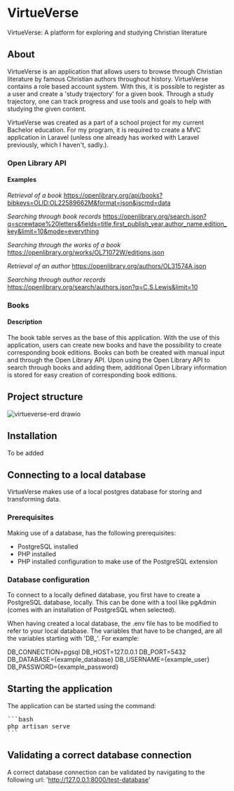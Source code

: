 # VirtueVerse
VirtueVerse: A platform for exploring and studying Christian literature

## About
VirtueVerse is an application that allows users to browse through Christian literature by famous Christian authors throughout history. VirtueVerse contains a role based account system. With this, it is possible to register as a user and create a 'study trajectory' for a given book. Through a study trajectory, one can track progress and use tools and goals to help with studying the given content. 

VirtueVerse was created as a part of a school project for my current Bachelor education. For my program, it is required to create a MVC application in Laravel (unless one already has worked with Laravel previously, which I haven't, sadly.).

### Open Library API

#### Examples
*Retrieval of a book*
https://openlibrary.org/api/books?bibkeys=OLID:OL22589662M&format=json&jscmd=data

*Searching through book records*
https://openlibrary.org/search.json?q=screwtape%20letters&fields=title,first_publish_year,author_name,edition_key&limit=10&mode=everything

*Searching through the works of a book*
https://openlibrary.org/works/OL71072W/editions.json

*Retrieval of an author*
https://openlibrary.org/authors/OL31574A.json

*Searching through author records*
https://openlibrary.org/search/authors.json?q=C.S.Lewis&limit=10

### Books

#### Description
The book table serves as the base of this application. With the use of this application, users can create new books and have the possibility to create corresponding book editions. Books can both be created with manual input and through the Open Library API. Upon using the Open Library API to search through books and adding them, additional Open Library information is stored for easy creation of corresponding book editions.

## Project structure
![virtueverse-erd drawio](https://github.com/Lex-van-Os/VirtueVerse/assets/44748283/0e5b6736-a1e4-47da-8e1c-55d95342eca8)

## Installation
To be added

## Connecting to a local database
VirtueVerse makes use of a local postgres database for storing and transforming data.

### Prerequisites
Making use of a database, has the following prerequisites:
- PostgreSQL installed
- PHP installed
- PHP installed configuration to make use of the PostgreSQL extension

### Database configuration
To connect to a locally defined database, you first have to create a PostgreSQL database, locally. This can be done with a tool like pgAdmin (comes with an installation of PostgreSQL when selected).

When having created a local database, the .env file has to be modified to refer to your local database. The variables that have to be changed, are all the variables starting with 'DB_'. For example:

DB_CONNECTION=pgsql
DB_HOST=127.0.0.1
DB_PORT=5432
DB_DATABASE={example_database}
DB_USERNAME={example_user}
DB_PASSWORD={example_password}

## Starting the application
The application can be started using the command:
<pre>
```bash
php artisan serve
```
</pre>

## Validating a correct database connection
A correct database connection can be validated by navigating to the following url:
'<http://127.0.0.1:8000/test-database>'